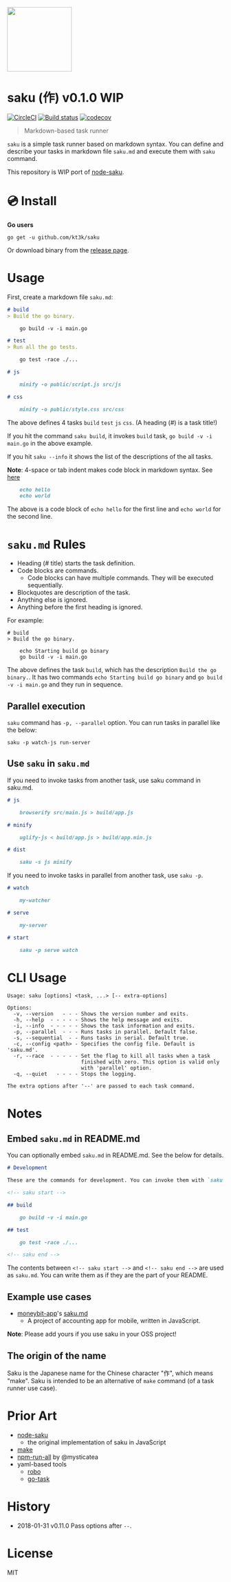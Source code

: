 <img width="150" src="https://kt3k.github.io/saku/media/saku-logo.svg" />

# saku (作) v0.1.0 WIP

[![CircleCI](https://circleci.com/gh/kt3k/saku.svg?style=svg)](https://circleci.com/gh/kt3k/saku)
[![Build status](https://ci.appveyor.com/api/projects/status/56lo7khd1an83lh3?svg=true)](https://ci.appveyor.com/project/kt3k/saku-elt31)
[![codecov](https://codecov.io/gh/kt3k/saku/branch/master/graph/badge.svg)](https://codecov.io/gh/kt3k/saku)

> Markdown-based task runner

`saku` is a simple task runner based on markdown syntax. You can define and describe your tasks in markdown file `saku.md` and execute them with `saku` command.

This repository is WIP port of [node-saku][].

# :cd: Install

**Go users**

    go get -u github.com/kt3k/saku

Or download binary from the [release page][].

# Usage

First, create a markdown file `saku.md`:

```md
# build
> Build the go binary.

    go build -v -i main.go

# test
> Run all the go tests.

    go test -race ./...

# js

    minify -o public/script.js src/js

# css

    minify -o public/style.css src/css
```

The above defines 4 tasks `build` `test` `js` `css`. (A heading (#) is a task title!)

If you hit the command `saku build`, it invokes `build` task, `go build -v -i main.go` in the above example.

If you hit `saku --info` it shows the list of the descriptions of the all tasks.

**Note**: 4-space or tab indent makes code block in markdown syntax. See [here](https://daringfireball.net/projects/markdown/syntax#precode)

```md
    echo hello
    echo world
```

The above is a code block of `echo hello` for the first line and `echo world` for the second line.

# `saku.md` Rules

- Heading (# title) starts the task definition.
- Code blocks are commands.
  - Code blocks can have multiple commands. They will be executed sequentially.
- Blockquotes are description of the task.
- Anything else is ignored.
- Anything before the first heading is ignored.

For example:

```
# build
> Build the go binary.

    echo Starting build go binary
    go build -v -i main.go
```

The above defines the task `build`, which has the description `Build the go binary.`. It has two commands `echo Starting build go binary` and `go build -v -i main.go` and they run in sequence.

## Parallel execution

`saku` command has `-p, --parallel` option. You can run tasks in parallel like the below:

```
saku -p watch-js run-server
```

## Use `saku` in `saku.md`

If you need to invoke tasks from another task, use saku command in saku.md.

```md
# js

    browserify src/main.js > build/app.js

# minify

    uglify-js < build/app.js > build/app.min.js

# dist

    saku -s js minify
```

If you need to invoke tasks in parallel from another task, use `saku -p`.

```md
# watch

    my-watcher

# serve

    my-server

# start

    saku -p serve watch
```

# CLI Usage

```
Usage: saku [options] <task, ...> [-- extra-options]

Options:
  -v, --version   - - - Shows the version number and exits.
  -h, --help  - - - - - Shows the help message and exits.
  -i, --info  - - - - - Shows the task information and exits.
  -p, --parallel  - - - Runs tasks in parallel. Default false.
  -s, --sequential  - - Runs tasks in serial. Default true.
  -c, --config <path> - Specifies the config file. Default is 'saku.md'.
  -r, --race  - - - - - Set the flag to kill all tasks when a task
                        finished with zero. This option is valid only
                        with 'parallel' option.
  -q, --quiet   - - - - Stops the logging.

The extra options after '--' are passed to each task command.
```

# Notes

## Embed `saku.md` in README.md

You can optionally embed `saku.md` in README.md. See the below for details.

```md
# Development

These are the commands for development. You can invoke them with `saku` command.

<!-- saku start -->

## build

    go build -v -i main.go

## test

    go test -race ./...

<!-- saku end -->
```

The contents between `<!-- saku start -->` and `<!-- saku end -->` are used as `saku.md`. You can write them as if they are the part of your README.

## Example use cases

- [moneybit-app](https://github.com/kt3k/moneybit-app)'s [saku.md](https://github.com/kt3k/moneybit-app/blob/master/saku.md)
  - A project of accounting app for mobile, written in JavaScript.

**Note**: Please add yours if you use saku in your OSS project!

## The origin of the name

Saku is the Japanese name for the Chinese character "作", which means "make". Saku is intended to be an alternative of `make` command (of a task runner use case).

# Prior Art

- [node-saku][]
  - the original implementation of saku in JavaScript
- [make][]
- [npm-run-all][] by @mysticatea
- yaml-based tools
  - [robo][]
  - [go-task][]

# History

- 2018-01-31   v0.11.0   Pass options after `--`.

# License

MIT

[make]: https://en.wikipedia.org/wiki/Make_(software)
[npm-run-all]: https://github.com/mysticatea/npm-run-all
[robo]: https://github.com/tj/robo
[go-task]: https://github.com/go-task/task
[node-saku]: https://github.com/kt3k/node-saku
[release page]: https://github.com/kt3k/saku/releases/tag/0.1.0
